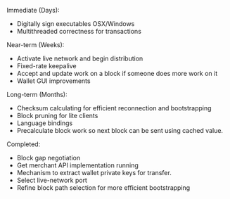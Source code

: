 Immediate (Days):
* Digitally sign executables OSX/Windows
* Multithreaded correctness for transactions

Near-term (Weeks):
* Activate live network and begin distribution
* Fixed-rate keepalive
* Accept and update work on a block if someone does more work on it  
* Wallet GUI improvements    

Long-term (Months):
* Checksum calculating for efficient reconnection and bootstrapping
* Block pruning for lite clients
* Language bindings
* Precalculate block work so next block can be sent using cached value.

Completed:
* Block gap negotiation  
* Get merchant API implementation running
* Mechanism to extract wallet private keys for transfer.
* Select live-network port
* Refine block path selection for more efficient bootstrapping
